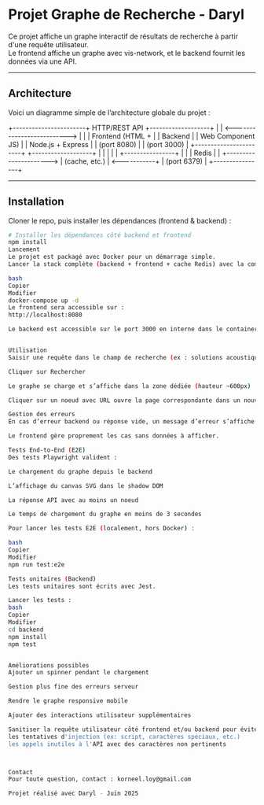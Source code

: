# Projet Graphe de Recherche - Daryl

Ce projet affiche un graphe interactif de résultats de recherche à partir d'une requête utilisateur.  
Le frontend affiche un graphe avec vis-network, et le backend fournit les données via une API.

---

## Architecture

Voici un diagramme simple de l’architecture globale du projet :


+-----------------------+          HTTP/REST API          +-------------------+
|                       |   <-------------------------->  |                   |
|    Frontend (HTML +   |                                |      Backend       |
|    Web Component JS)   |                                |  Node.js + Express |
|       (port 8080)      |                                |     (port 3000)    |
+-----------------------+                                +-------------------+
            |                                                       |
            |                                                       |
            |                        +----------------+             |
            |                        |     Redis      |             |
            +----------------------> |  (cache, etc.) | <-----------+
                                     |   (port 6379)  |
                                     +----------------+


---

## Installation

Cloner le repo, puis installer les dépendances (frontend & backend) :

```bash
# Installer les dépendances côté backend et frontend
npm install
Lancement
Le projet est packagé avec Docker pour un démarrage simple.
Lancer la stack complète (backend + frontend + cache Redis) avec la commande :

bash
Copier
Modifier
docker-compose up -d
Le frontend sera accessible sur :
http://localhost:8080

Le backend est accessible sur le port 3000 en interne dans le container.


Utilisation
Saisir une requête dans le champ de recherche (ex : solutions acoustiques de sonorisation)

Cliquer sur Rechercher

Le graphe se charge et s’affiche dans la zone dédiée (hauteur ~600px)

Cliquer sur un noeud avec URL ouvre la page correspondante dans un nouvel onglet

Gestion des erreurs
En cas d’erreur backend ou réponse vide, un message d’erreur s’affiche sous la barre de recherche.

Le frontend gère proprement les cas sans données à afficher.

Tests End-to-End (E2E)
Des tests Playwright valident :

Le chargement du graphe depuis le backend

L’affichage du canvas SVG dans le shadow DOM

La réponse API avec au moins un noeud

Le temps de chargement du graphe en moins de 3 secondes

Pour lancer les tests E2E (localement, hors Docker) :

bash
Copier
Modifier
npm run test:e2e

Tests unitaires (Backend)
Les tests unitaires sont écrits avec Jest.

Lancer les tests :
bash
Copier
Modifier
cd backend
npm install
npm test


Améliorations possibles
Ajouter un spinner pendant le chargement

Gestion plus fine des erreurs serveur

Rendre le graphe responsive mobile

Ajouter des interactions utilisateur supplémentaires

Sanitiser la requête utilisateur côté frontend et/ou backend pour éviter :
les tentatives d'injection (ex: script, caractères spéciaux, etc.)
les appels inutiles à l'API avec des caractères non pertinents



Contact
Pour toute question, contact : korneel.loy@gmail.com

Projet réalisé avec Daryl - Juin 2025
